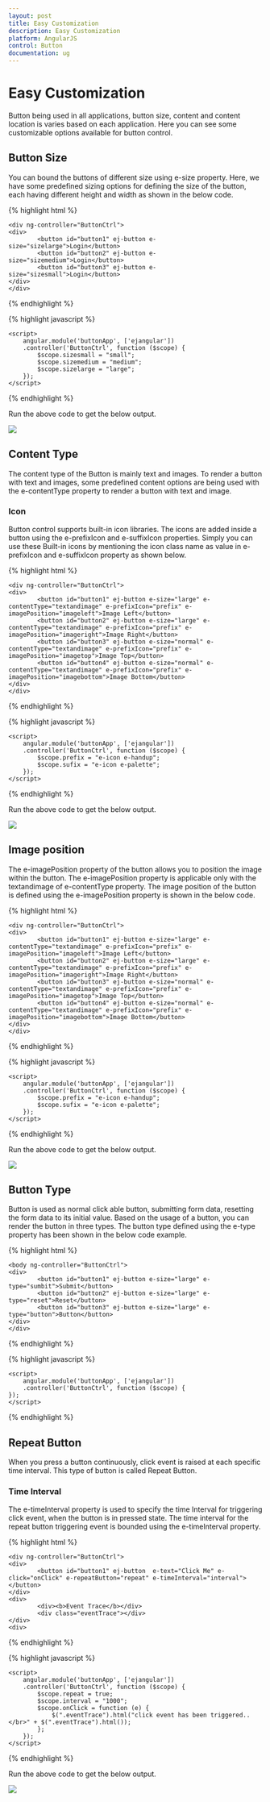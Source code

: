 ```yaml
---
layout: post
title: Easy Customization
description: Easy Customization 
platform: AngularJS
control: Button
documentation: ug
---
```


# Easy Customization

Button being used in all applications, button size, content and content location is varies based on each application. Here you can see some customizable options available for button control.

## Button Size

You can bound the buttons of different size using e-size property. Here, we have some predefined sizing options for defining the size of the button, each having different height and width as shown in the below code.

{% highlight html %}

    <div ng-controller="ButtonCtrl">
    <div>
            <button id="button1" ej-button e-size="sizelarge">Login</button>
            <button id="button2" ej-button e-size="sizemedium">Login</button>
            <button id="button3" ej-button e-size="sizesmall">Login</button>
    </div>
    </div>
    
{% endhighlight %}

{% highlight javascript %}

    <script>
        angular.module('buttonApp', ['ejangular'])
        .controller('ButtonCtrl', function ($scope) {
            $scope.sizesmall = "small";
            $scope.sizemedium = "medium";
            $scope.sizelarge = "large";
        });
    </script>
    
{% endhighlight %}

Run the above code to get the below output.

![](customization_images/size.png)

## Content Type

The content type of the Button is mainly text and images. To render a button with text and images, some predefined content options are being used with the e-contentType property to render a button with text and image.  

### Icon 

Button control supports built-in icon libraries. The icons are added inside a button using the e-prefixIcon and e-suffixIcon properties. Simply you can use these Built-in icons by mentioning the icon class name as value in e-prefixIcon and e-suffixIcon property as shown below.  

{% highlight html %}

    <div ng-controller="ButtonCtrl">
    <div>
            <button id="button1" ej-button e-size="large" e-contentType="textandimage" e-prefixIcon="prefix" e-imagePosition="imageleft">Image Left</button>
            <button id="button2" ej-button e-size="large" e-contentType="textandimage" e-prefixIcon="prefix" e-imagePosition="imageright">Image Right</button>
            <button id="button3" ej-button e-size="normal" e-contentType="textandimage" e-prefixIcon="prefix" e-imagePosition="imagetop">Image Top</button>
            <button id="button4" ej-button e-size="normal" e-contentType="textandimage" e-prefixIcon="prefix" e-imagePosition="imagebottom">Image Bottom</button>
    </div>
    </div>
   
{% endhighlight %}

{% highlight javascript %}

    <script>
        angular.module('buttonApp', ['ejangular'])
        .controller('ButtonCtrl', function ($scope) {
            $scope.prefix = "e-icon e-handup";
            $scope.sufix = "e-icon e-palette";
        });
    </script>
 
{% endhighlight %}

Run the above code to get the below output.

![](customization_images/content-type.png)

## Image position 

The e-imagePosition property of the button allows you to position the image within the button. The e-imagePosition property is applicable only with the textandimage of e-contentType property. The image position of the button is defined using the e-imagePosition property is shown in the below code.

{% highlight html %}

    <div ng-controller="ButtonCtrl">
    <div>
            <button id="button1" ej-button e-size="large" e-contentType="textandimage" e-prefixIcon="prefix" e-imagePosition="imageleft">Image Left</button>
            <button id="button2" ej-button e-size="large" e-contentType="textandimage" e-prefixIcon="prefix" e-imagePosition="imageright">Image Right</button>
            <button id="button3" ej-button e-size="normal" e-contentType="textandimage" e-prefixIcon="prefix" e-imagePosition="imagetop">Image Top</button>
            <button id="button4" ej-button e-size="normal" e-contentType="textandimage" e-prefixIcon="prefix" e-imagePosition="imagebottom">Image Bottom</button>
    </div>
    </div>

{% endhighlight %}

{% highlight javascript %}

    <script>
        angular.module('buttonApp', ['ejangular'])
        .controller('ButtonCtrl', function ($scope) {
            $scope.prefix = "e-icon e-handup";
            $scope.sufix = "e-icon e-palette";
        });
    </script>
 
{% endhighlight %}

Run the above code to get the below output.

![](customization_images/image-position.png)

## Button Type

Button is used as normal click able button, submitting form data, resetting the form data to its initial value. Based on the usage of a button, you can render the button in three types. The button type defined using the e-type property has been shown in the below code example.

{% highlight html %}

    <body ng-controller="ButtonCtrl">
    <div>
            <button id="button1" ej-button e-size="large" e-type="sumbit">Submit</button>
            <button id="button2" ej-button e-size="large" e-type="reset">Reset</button>
            <button id="button3" ej-button e-size="large" e-type="button">Button</button>
    </div>
    </div>
   
{% endhighlight %}

{% highlight javascript %}

    <script>
        angular.module('buttonApp', ['ejangular'])
        .controller('ButtonCtrl', function ($scope) {
    });
    </script>
 
{% endhighlight %}

## Repeat Button

When you press a button continuously, click event is raised at each specific time interval. This type of button is called Repeat Button.

### Time Interval

The e-timeInterval property is used to specify the time Interval for triggering click event, when the button is in pressed state. The time interval for the repeat button triggering event is bounded using the e-timeInterval property.

{% highlight html %}

    <div ng-controller="ButtonCtrl">
    <div>
            <button id="button1" ej-button  e-text="Click Me" e-click="onClick" e-repeatButton="repeat" e-timeInterval="interval"></button>
    </div>
    <div>
            <div><b>Event Trace</b></div>
            <div class="eventTrace"></div>
    </div>
    <div>

{% endhighlight %}

{% highlight javascript %}

    <script>
        angular.module('buttonApp', ['ejangular'])
        .controller('ButtonCtrl', function ($scope) {
            $scope.repeat = true;
            $scope.interval = "1000";
            $scope.onClick = function (e) {
                $(".eventTrace").html("click event has been triggered..</br>" + $(".eventTrace").html());
            };
        });
    </script>
 
{% endhighlight %}

Run the above code to get the below output.

![](customization_images/repeat-button.png)

